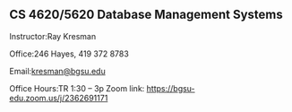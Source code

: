 ## CS 4620/5620 Database Management Systems

Instructor:Ray Kresman

Office:246 Hayes, 419 372 8783

Email:kresman@bgsu.edu

Office Hours:TR 1:30 – 3p
Zoom link: https://bgsu-edu.zoom.us/j/2362691171